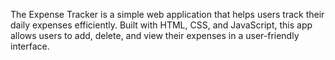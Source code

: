 The Expense Tracker is a simple web application that helps users track their daily expenses efficiently. Built with HTML, CSS, and JavaScript, this app allows users to add, delete, and view their expenses in a user-friendly interface.
